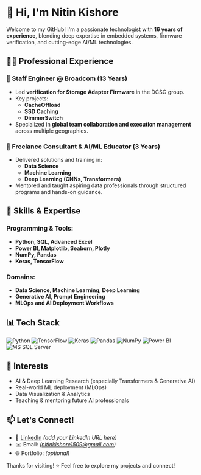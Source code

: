 # 👋 Hi, I'm Nitin Kishore

Welcome to my GitHub! I'm a passionate technologist with **16 years of experience**, blending deep expertise in embedded systems, firmware verification, and cutting-edge AI/ML technologies.

## 👨‍💻 Professional Experience

### 🔹 Staff Engineer @ Broadcom (13 Years)
- Led **verification for Storage Adapter Firmware** in the DCSG group.
- Key projects:
  - **CacheOffload**
  - **SSD Caching**
  - **DimmerSwitch**
- Specialized in **global team collaboration and execution management** across multiple geographies.

### 🔹 Freelance Consultant & AI/ML Educator (3 Years)
- Delivered solutions and training in:
  - **Data Science**
  - **Machine Learning**
  - **Deep Learning (CNNs, Transformers)**
- Mentored and taught aspiring data professionals through structured programs and hands-on guidance.

## 🧠 Skills & Expertise

### Programming & Tools:
- **Python, SQL, Advanced Excel**
- **Power BI, Matplotlib, Seaborn, Plotly**
- **NumPy, Pandas**
- **Keras, TensorFlow**

### Domains:
- **Data Science, Machine Learning, Deep Learning**
- **Generative AI, Prompt Engineering**
- **MLOps and AI Deployment Workflows**

## 📊 Tech Stack

![Python](https://img.shields.io/badge/Python-3776AB?style=flat&logo=python&logoColor=white)
![TensorFlow](https://img.shields.io/badge/TensorFlow-FF6F00?style=flat&logo=tensorflow&logoColor=white)
![Keras](https://img.shields.io/badge/Keras-D00000?style=flat&logo=keras&logoColor=white)
![Pandas](https://img.shields.io/badge/Pandas-150458?style=flat&logo=pandas&logoColor=white)
![NumPy](https://img.shields.io/badge/NumPy-013243?style=flat&logo=numpy&logoColor=white)
![Power BI](https://img.shields.io/badge/Power%20BI-F2C811?style=flat&logo=powerbi&logoColor=black)
![MS SQL Server](https://img.shields.io/badge/SQL%20Server-CC2927?style=flat&logo=microsoftsqlserver&logoColor=white)

## 🚀 Interests

- AI & Deep Learning Research (especially Transformers & Generative AI)
- Real-world ML deployment (MLOps)
- Data Visualization & Analytics
- Teaching & mentoring future AI professionals

## 📫 Let's Connect!

- 💼 [LinkedIn](https://www.linkedin.com/) *(add your LinkedIn URL here)*
- ✉️ Email: *(nitinkishore1509@gmail.com)*
- 🌐 Portfolio: *(optional)*

Thanks for visiting! ⭐ Feel free to explore my projects and connect!
